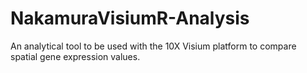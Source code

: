 # NakamuraVisiumR-Analysis
An analytical tool to be used with the 10X Visium platform to compare spatial gene expression values.
